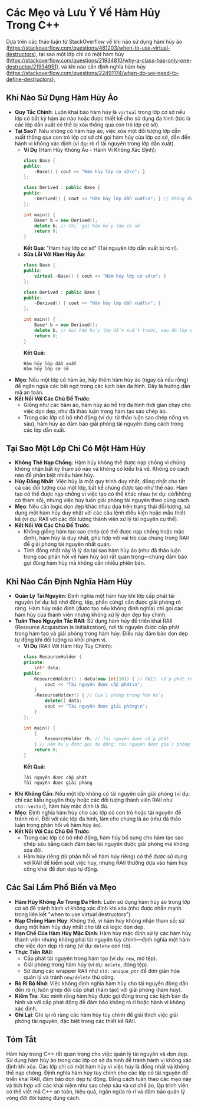 # Các Mẹo và Lưu Ý Về Hàm Hủy Trong C++

Dựa trên các thảo luận từ StackOverflow về khi nào sử dụng hàm hủy ảo (https://stackoverflow.com/questions/461203/when-to-use-virtual-destructors), tại sao một lớp chỉ có một hàm hủy (https://stackoverflow.com/questions/21934810/why-a-class-has-only-one-destructor/21934951), và khi nào cần định nghĩa hàm hủy (https://stackoverflow.com/questions/22491174/when-do-we-need-to-define-destructors),

## Khi Nào Sử Dụng Hàm Hủy Ảo

- **Quy Tắc Chính**: Luôn khai báo hàm hủy là `virtual` trong lớp cơ sở nếu lớp có bất kỳ hàm ảo nào hoặc được thiết kế cho sử dụng đa hình (tức là các lớp dẫn xuất có thể bị xóa thông qua con trỏ lớp cơ sở).
- **Tại Sao?**: Nếu không có hàm hủy ảo, việc xóa một đối tượng lớp dẫn xuất thông qua con trỏ lớp cơ sở chỉ gọi hàm hủy của lớp cơ sở, dẫn đến hành vi không xác định (ví dụ: rò rỉ tài nguyên trong lớp dẫn xuất).
  - **Ví Dụ** (Hàm Hủy Không Ảo - Hành Vi Không Xác Định):
    ```cpp
    class Base {
    public:
        ~Base() { cout << "Hàm hủy lớp cơ sở\n"; }
    };

    class Derived : public Base {
    public:
        ~Derived() { cout << "Hàm hủy lớp dẫn xuất\n"; } // Không được gọi
    };

    int main() {
        Base* b = new Derived();
        delete b; // Chỉ gọi hàm hủy lớp cơ sở
        return 0;
    }
    ```
    **Kết Quả**: "Hàm hủy lớp cơ sở" (Tài nguyên lớp dẫn xuất bị rò rỉ).
  - **Sửa Lỗi Với Hàm Hủy Ảo**:
    ```cpp
    class Base {
    public:
        virtual ~Base() { cout << "Hàm hủy lớp cơ sở\n"; }
    };

    class Derived : public Base {
    public:
        ~Derived() { cout << "Hàm hủy lớp dẫn xuất\n"; }
    };

    int main() {
        Base* b = new Derived();
        delete b; // Gọi hàm hủy lớp dẫn xuất trước, sau đó lớp cơ sở
        return 0;
    }
    ```
    **Kết Quả**:
    ```
    Hàm hủy lớp dẫn xuất
    Hàm hủy lớp cơ sở
    ```
- **Mẹo**: Nếu một lớp có hàm ảo, hãy thêm hàm hủy ảo (ngay cả nếu rỗng) để ngăn ngừa các bất ngờ trong các kịch bản đa hình. Đây là hướng dẫn mã an toàn.
- **Kết Nối Với Các Chủ Đề Trước**:
  - Giống như các hàm ảo, hàm hủy ảo hỗ trợ đa hình thời gian chạy cho việc dọn dẹp, như đã thảo luận trong hàm tạo sao chép ảo.
  - Trong các lớp có bộ nhớ động (ví dụ: từ thảo luận sao chép nông vs. sâu), hàm hủy ảo đảm bảo giải phóng tài nguyên đúng cách trong các lớp dẫn xuất.

## Tại Sao Một Lớp Chỉ Có Một Hàm Hủy

- **Không Thể Nạp Chồng**: Hàm hủy không thể được nạp chồng vì chúng không nhận bất kỳ tham số nào và không có kiểu trả về. Không có cách nào để phân biệt nhiều hàm hủy.
- **Hủy Đồng Nhất**: Việc hủy là một quy trình duy nhất, đồng nhất cho tất cả các đối tượng của một lớp, bất kể chúng được tạo như thế nào. Hàm tạo có thể được nạp chồng vì việc tạo có thể khác nhau (ví dụ: có/không có tham số), nhưng việc hủy luôn giải phóng tài nguyên theo cùng cách.
- **Mẹo**: Nếu cần logic dọn dẹp khác nhau dựa trên trạng thái đối tượng, sử dụng một hàm hủy duy nhất với các câu lệnh điều kiện hoặc mẫu thiết kế (ví dụ: RAII với các đối tượng thành viên xử lý tài nguyên cụ thể).
- **Kết Nối Với Các Chủ Đề Trước**:
  - Không giống hàm tạo sao chép (có thể được nạp chồng hoặc mặc định), hàm hủy là duy nhất, phù hợp với vai trò của chúng trong RAII để giải phóng tài nguyên nhất quán.
  - Tính đồng nhất này là lý do tại sao hàm hủy ảo (như đã thảo luận trong các phản hồi về hàm hủy ảo) rất quan trọng—chúng đảm bảo gọi đúng hàm hủy mà không cần nhiều phiên bản.

## Khi Nào Cần Định Nghĩa Hàm Hủy

- **Quản Lý Tài Nguyên**: Định nghĩa một hàm hủy khi lớp cấp phát tài nguyên (ví dụ: bộ nhớ động, tệp, phần cứng) cần được giải phóng rõ ràng. Hàm hủy mặc định (được tạo nếu không định nghĩa) chỉ gọi các hàm hủy của thành viên nhưng không xử lý dọn dẹp tùy chỉnh.
- **Tuân Theo Nguyên Tắc RAII**: Sử dụng hàm hủy để triển khai RAII (Resource Acquisition Is Initialization), nơi tài nguyên được cấp phát trong hàm tạo và giải phóng trong hàm hủy. Điều này đảm bảo dọn dẹp tự động khi đối tượng ra khỏi phạm vi.
  - **Ví Dụ** (RAII Với Hàm Hủy Tùy Chỉnh):
    ```cpp
    class ResourceHolder {
    private:
        int* data;
    public:
        ResourceHolder() : data(new int[10]) { // RAII: cấp phát trong hàm tạo
            cout << "Tài nguyên được cấp phát\n";
        }
        ~ResourceHolder() { // Giải phóng trong hàm hủy
            delete[] data;
            cout << "Tài nguyên được giải phóng\n";
        }
    };

    int main() {
        {
            ResourceHolder rh; // Tài nguyên được cấp phát
        } // Hàm hủy được gọi tự động: tài nguyên được giải phóng
        return 0;
    }
    ```
    **Kết Quả**:
    ```
    Tài nguyên được cấp phát
    Tài nguyên được giải phóng
    ```
- **Khi Không Cần**: Nếu một lớp không có tài nguyên cần giải phóng (ví dụ: chỉ các kiểu nguyên thủy hoặc các đối tượng thành viên RAII như `std::vector`), hàm hủy mặc định là đủ.
- **Mẹo**: Định nghĩa hàm hủy cho các lớp có con trỏ hoặc tài nguyên để tránh rò rỉ. Đối với các lớp đa hình, làm cho chúng là ảo (như đã thảo luận trong phản hồi về hàm hủy ảo).
- **Kết Nối Với Các Chủ Đề Trước**:
  - Trong các lớp có bộ nhớ động, hàm hủy bổ sung cho hàm tạo sao chép sâu bằng cách đảm bảo tài nguyên được giải phóng mà không xóa đôi.
  - Hàm hủy riêng (từ phản hồi về hàm hủy riêng) có thể được sử dụng với RAII để kiểm soát việc hủy, nhưng RAII thường dựa vào hàm hủy công khai để dọn dẹp tự động.

## Các Sai Lầm Phổ Biến và Mẹo

- **Hàm Hủy Không Ảo Trong Đa Hình**: Luôn sử dụng hàm hủy ảo trong lớp cơ sở để tránh hành vi không xác định khi xóa (như được nhấn mạnh trong liên kết "when to use virtual destructors").
- **Nạp Chồng Hàm Hủy**: Không thể, vì hàm hủy không nhận tham số; sử dụng một hàm hủy duy nhất cho tất cả logic dọn dẹp.
- **Hạn Chế Của Hàm Hủy Mặc Định**: Hàm hủy mặc định xử lý các hàm hủy thành viên nhưng không phải tài nguyên tùy chỉnh—định nghĩa một hàm cho việc dọn dẹp rõ ràng (ví dụ: `delete` con trỏ).
- **Thực Tiễn RAII**:
  - Cấp phát tài nguyên trong hàm tạo (ví dụ: `new`, mở tệp).
  - Giải phóng trong hàm hủy (ví dụ: `delete`, đóng tệp).
  - Sử dụng các wrapper RAII như `std::unique_ptr` để đơn giản hóa quản lý và tránh `new/delete` thủ công.
- **Rò Rỉ Bộ Nhớ**: Việc không định nghĩa hàm hủy cho tài nguyên động dẫn đến rò rỉ; luôn ghép đôi cấp phát (hàm tạo) với giải phóng (hàm hủy).
- **Kiểm Tra**: Xác minh rằng hàm hủy được gọi đúng trong các kịch bản đa hình và với cấp phát động để đảm bảo không rò rỉ hoặc hành vi không xác định.
- **Ghi Lại**: Ghi lại rõ ràng các hàm hủy tùy chỉnh để giải thích việc giải phóng tài nguyên, đặc biệt trong các thiết kế RAII.

## Tóm Tắt
Hàm hủy trong C++ rất quan trọng cho việc quản lý tài nguyên và dọn dẹp. Sử dụng hàm hủy ảo trong các lớp cơ sở đa hình để tránh hành vi không xác định khi xóa. Các lớp chỉ có một hàm hủy vì việc hủy là đồng nhất và không thể nạp chồng. Định nghĩa hàm hủy tùy chỉnh cho các lớp có tài nguyên để triển khai RAII, đảm bảo dọn dẹp tự động. Bằng cách tuân theo các mẹo này và tích hợp với các khái niệm như sao chép sâu và cơ chế ảo, lập trình viên có thể viết mã C++ an toàn, hiệu quả, ngăn ngừa rò rỉ và đảm bảo quản lý vòng đời đối tượng đúng cách.